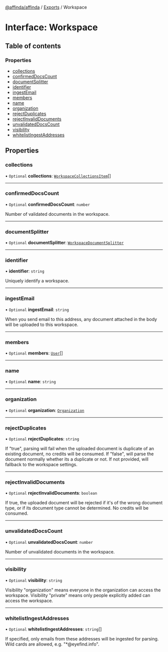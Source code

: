 [@affinda/affinda](../README.md) / [Exports](../modules.md) / Workspace

# Interface: Workspace

## Table of contents

### Properties

- [collections](Workspace.md#collections)
- [confirmedDocsCount](Workspace.md#confirmeddocscount)
- [documentSplitter](Workspace.md#documentsplitter)
- [identifier](Workspace.md#identifier)
- [ingestEmail](Workspace.md#ingestemail)
- [members](Workspace.md#members)
- [name](Workspace.md#name)
- [organization](Workspace.md#organization)
- [rejectDuplicates](Workspace.md#rejectduplicates)
- [rejectInvalidDocuments](Workspace.md#rejectinvaliddocuments)
- [unvalidatedDocsCount](Workspace.md#unvalidateddocscount)
- [visibility](Workspace.md#visibility)
- [whitelistIngestAddresses](Workspace.md#whitelistingestaddresses)

## Properties

### collections

• `Optional` **collections**: [`WorkspaceCollectionsItem`](WorkspaceCollectionsItem.md)[]

___

### confirmedDocsCount

• `Optional` **confirmedDocsCount**: `number`

Number of validated documents in the workspace.

___

### documentSplitter

• `Optional` **documentSplitter**: [`WorkspaceDocumentSplitter`](WorkspaceDocumentSplitter.md)

___

### identifier

• **identifier**: `string`

Uniquely identify a workspace.

___

### ingestEmail

• `Optional` **ingestEmail**: `string`

When you send email to this address, any document attached in the body will be uploaded to this workspace.

___

### members

• `Optional` **members**: [`User`](User.md)[]

___

### name

• `Optional` **name**: `string`

___

### organization

• `Optional` **organization**: [`Organization`](Organization.md)

___

### rejectDuplicates

• `Optional` **rejectDuplicates**: `string`

If "true", parsing will fail when the uploaded document is duplicate of an existing document, no credits will be consumed. If "false", will parse the document normally whether its a duplicate or not. If not provided, will fallback to the workspace settings.

___

### rejectInvalidDocuments

• `Optional` **rejectInvalidDocuments**: `boolean`

If true, the uploaded document will be rejected if it's of the wrong document type, or if its document type cannot be determined. No credits will be consumed.

___

### unvalidatedDocsCount

• `Optional` **unvalidatedDocsCount**: `number`

Number of unvalidated documents in the workspace.

___

### visibility

• `Optional` **visibility**: `string`

Visibility "organization" means everyone in the organization can access the workspace. Visibility "private" means only people explicitly added can access the workspace.

___

### whitelistIngestAddresses

• `Optional` **whitelistIngestAddresses**: `string`[]

If specified, only emails from these addresses will be ingested for parsing. Wild cards are allowed, e.g. "*@eyefind.info".

